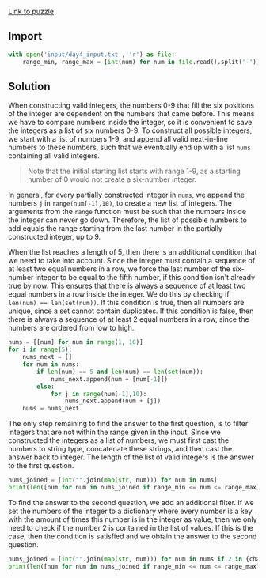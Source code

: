 [Link to puzzle](https://adventofcode.com/2019/day/4)
## Import

```python
with open('input/day4_input.txt', 'r') as file:
    range_min, range_max = [int(num) for num in file.read().split('-')]
```

## Solution

When constructing valid integers, the numbers 0-9 that fill the six positions of the integer are dependent on the numbers that came before. This means we have to compare numbers inside the integer, so it is convenient to save the integers as a list of six numbers 0-9. To construct all possible integers, we start with a list of numbers 1-9, and append all valid next-in-line numbers to these numbers, such that we eventually end up with a list `nums` containing all valid integers. 

>Note that the initial starting list starts with range 1-9, as a starting number of 0 would not create a six-number integer.

In general, for every partially constructed integer in `nums`, we append the numbers `j` in `range(num[-1],10)`, to create a new list of integers. The arguments from the `range` function must be such that the numbers inside the integer can never go down. Therefore, the list of possible numbers to add equals the range starting from the last number in the partially constructed integer, up to 9.

When the list reaches a length of 5, then there is an additional condition that we need to take into account. Since the integer must contain a sequence of at least two equal numbers in a row, we force the last number of the six-number integer to be equal to the fifth number, if this condition isn't already true by now. This ensures that there is always a sequence of at least two equal numbers in a row inside the integer. We do this by checking if `len(num) == len(set(num))`. If this condition is true, then all numbers are unique, since a set cannot contain duplicates. If this condition is false, then there is always a sequence of at least 2 equal numbers in a row, since the numbers are ordered from low to high.

```python
nums = [[num] for num in range(1, 10)]
for i in range(5):
    nums_next = []
    for num in nums:
        if len(num) == 5 and len(num) == len(set(num)):
            nums_next.append(num + [num[-1]])
        else:
            for j in range(num[-1],10):
                nums_next.append(num + [j])
    nums = nums_next
```

The only step remaining to find the answer to the first question, is to filter integers that are not within the range given in the input. Since we constructed the integers as a list of numbers, we must first cast the numbers to string type, concatenate these strings, and then cast the answer back to integer. The length of the list of valid integers is the answer to the first question.

```python
nums_joined = [int("".join(map(str, num))) for num in nums]
print(len([num for num in nums_joined if range_min <= num <= range_max]))
```

To find the answer to the second question, we add an additional filter. If we set the numbers of the integer to a dictionary where every number is a key with the amount of times this number is in the integer as value, then we only need to check if the number 2 is contained in the list of values. If this is the case, then the condition is satisfied and we obtain the answer to the second question.

```python
nums_joined = [int("".join(map(str, num))) for num in nums if 2 in {char:num.count(char) for char in num}.values()]
print(len([num for num in nums_joined if range_min <= num <= range_max]))
```